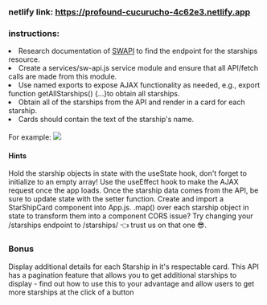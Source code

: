 ### netlify link: https://profound-cucurucho-4c62e3.netlify.app



### instructions:

<li> Research documentation of <a href= "https://swapi.dev/documentation">SWAPI</a> to find the endpoint for the starships resource.</li>
<li>Create a services/sw-api.js service module and ensure that all API/fetch calls are made from this module.
<li>Use named exports to expose AJAX functionality as needed, e.g., export function getAllStarships() {...}to obtain all starships. </li>
<li>Obtain all of the starships from the API and render in <App> a card for each starship.</li>
<li>Cards should contain the text of the starship's name.</li>
<br/>
For example:

<img src = "https://lh4.googleusercontent.com/aJSnGodNvQoqwZCDjPVV_YlAqBwvgIIcYw7JJrzRF0YcrafoKVeGMy9BhN8BtJrDbum98jo9D-yZZPhLouB5u1EFrrEIbIV1myymeyLvdM5xwNZnkPyKc935Ghrw_YGmyhx524Il"/>



#### Hints
Hold the starship objects in state with the useState hook, don't forget to initialize to an empty array!
Use the useEffect hook to make the AJAX request once the app loads.
Once the starship data comes from the API, be sure to update state with the setter function.
Create and import a StarShipCard component into App.js.
.map() over each starship object in state to transform them into a <StarshipCard /> component
CORS issue? Try changing your /starships endpoint to /starships/ 👈 trust us on that one 😎.



### Bonus
Display additional details for each Starship in it's respectable card.
This API has a pagination feature that allows you to get additional starships to display - find out how to use this to your advantage and allow users to get more starships at the click of a button
